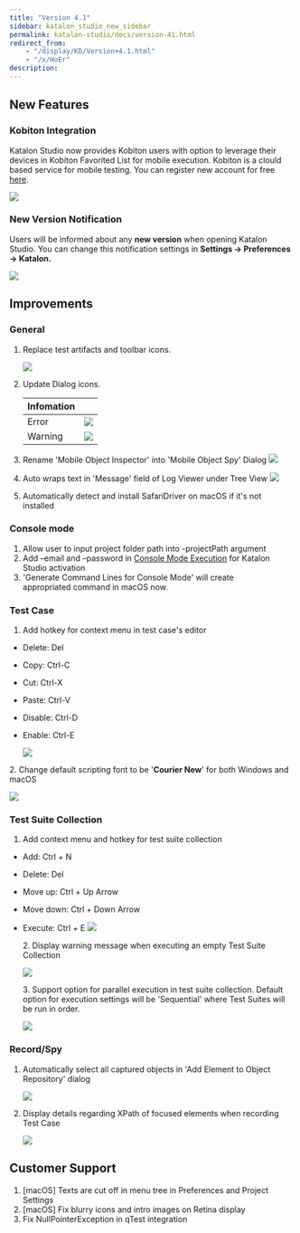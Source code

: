 ```yaml
---
title: "Version 4.1"
sidebar: katalon_studio_new_sidebar
permalink: katalon-studio/docs/version-41.html
redirect_from:
    - "/display/KD/Version+4.1.html"
    - "/x/HoEr"
description:
---
```

New Features
------------

### Kobiton Integration

Katalon Studio now provides Kobiton users with option to leverage their devices in Kobiton Favorited List for mobile execution. Kobiton is a clould based service for mobile testing. You can register new account for free [here](https://portal-test.kobiton.com/login).

![](../../images/katalon-studio/docs/version-41/image2016-10-3-153A483A30.png)

### New Version Notification

Users will be informed about any **new version** when opening Katalon Studio. You can change this notification settings in **Settings -> Preferences -> Katalon.**

![](../../images/katalon-studio/docs/version-41/image2016-10-3-153A393A56.png)

Improvements
------------

### General

1.  Replace test artifacts and toolbar icons.

    ![](../../images/katalon-studio/docs/version-41/image2016-10-3-153A553A41.png)


2.  Update Dialog icons.

    | Infomation |  |
    | --- | --- |
    | Error | ![](../../images/katalon-studio/docs/version-41/image2016-10-3-153A593A52.png) |
    | Warning | ![](../../images/katalon-studio/docs/version-41/image2016-10-3-163A03A53.png) |

3.  Rename 'Mobile Object Inspector' into 'Mobile Object Spy' Dialog
    ![](../../images/katalon-studio/docs/version-41/image2016-10-3-113A353A10.png)


4.  Auto wraps text in 'Message' field of Log Viewer under Tree View
    ![](../../images/katalon-studio/docs/version-41/image2016-10-3-143A133A26.png)


5.  Automatically detect and install SafariDriver on macOS if it's not installed

### Console mode

1.  Allow user to input project folder path into -projectPath argument
2.  Add –email and –password in [Console Mode Execution](/display/KD/Console+Mode+Execution) for Katalon Studio activation
3.  'Generate Command Lines for Console Mode' will create appropriated command in macOS now.

### Test Case

1.  Add hotkey for context menu in test case's editor

*   Delete: Del
*   Copy: Ctrl-C
*   Cut: Ctrl-X
*   Paste: Ctrl-V
*   Disable: Ctrl-D
*   Enable: Ctrl-E

    ![](../../images/katalon-studio/docs/version-41/image2016-10-3-123A403A8.png)

2\. Change default scripting font to be '**Courier New**' for both Windows and macOS

![](../../images/katalon-studio/docs/version-41/image2016-10-2-163A453A23.png)

### Test Suite Collection

1.  Add context menu and hotkey for test suite collection

*   Add: Ctrl + N
*   Delete: Del
*   Move up: Ctrl + Up Arrow
*   Move down: Ctrl + Down Arrow
*   Execute: Ctrl + E
    ![](../../images/katalon-studio/docs/version-41/image2016-10-3-123A403A34.png)

    2\. Display warning message when executing an empty Test Suite Collection

    ![](../../images/katalon-studio/docs/version-41/image2016-10-3-173A83A45.png)

    3\. Support option for parallel execution in test suite collection. Default option for execution settings will be 'Sequential' where Test Suites will be run in order.

    ![](../../images/katalon-studio/docs/version-41/image2016-10-3-143A143A23.png)

### Record/Spy

1.  Automatically select all captured objects in 'Add Element to Object Repository' dialog

    ![](../../images/katalon-studio/docs/version-41/image2016-10-3-133A133A38.png)


2.  Display details regarding XPath of focused elements when recording Test Case

    ![](../../images/katalon-studio/docs/version-41/image2016-10-3-123A423A55.png)

Customer Support
----------------

1.  \[macOS\] Texts are cut off in menu tree in Preferences and Project Settings
2.  \[macOS\] Fix blurry icons and intro images on Retina display
3.  Fix NullPointerException in qTest integration